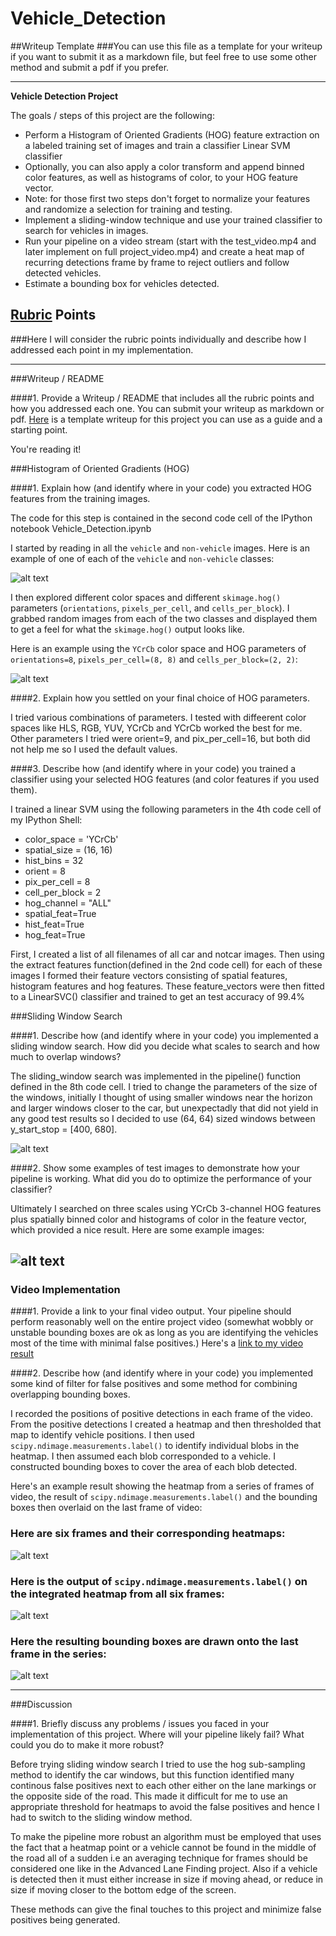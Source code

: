 # Vehicle_Detection

##Writeup Template
###You can use this file as a template for your writeup if you want to submit it as a markdown file, but feel free to use some other method and submit a pdf if you prefer.

---

**Vehicle Detection Project**

The goals / steps of this project are the following:

* Perform a Histogram of Oriented Gradients (HOG) feature extraction on a labeled training set of images and train a classifier Linear SVM classifier
* Optionally, you can also apply a color transform and append binned color features, as well as histograms of color, to your HOG feature vector. 
* Note: for those first two steps don't forget to normalize your features and randomize a selection for training and testing.
* Implement a sliding-window technique and use your trained classifier to search for vehicles in images.
* Run your pipeline on a video stream (start with the test_video.mp4 and later implement on full project_video.mp4) and create a heat map of recurring detections frame by frame to reject outliers and follow detected vehicles.
* Estimate a bounding box for vehicles detected.

[//]: # (Image References)
[image1]: ./examples/car_not_car.png
[image2]: ./examples/HOG_example.jpg
[image3]: ./examples/sliding_windows.jpg
[image4]: ./examples/sliding_window.jpg
[image5]: ./examples/bboxes_and_heat.png
[image6]: ./examples/labels_map.png
[image7]: ./examples/output_bboxes.png
[video1]: ./project_video.mp4

## [Rubric](https://review.udacity.com/#!/rubrics/513/view) Points
###Here I will consider the rubric points individually and describe how I addressed each point in my implementation.  

---
###Writeup / README

####1. Provide a Writeup / README that includes all the rubric points and how you addressed each one.  You can submit your writeup as markdown or pdf.  [Here](https://github.com/udacity/CarND-Vehicle-Detection/blob/master/writeup_template.md) is a template writeup for this project you can use as a guide and a starting point.  

You're reading it!

###Histogram of Oriented Gradients (HOG)

####1. Explain how (and identify where in your code) you extracted HOG features from the training images.

The code for this step is contained in the second code cell of the IPython notebook Vehicle_Detection.ipynb

I started by reading in all the `vehicle` and `non-vehicle` images.  Here is an example of one of each of the `vehicle` and `non-vehicle` classes:

![alt text][image1]

I then explored different color spaces and different `skimage.hog()` parameters (`orientations`, `pixels_per_cell`, and `cells_per_block`).  I grabbed random images from each of the two classes and displayed them to get a feel for what the `skimage.hog()` output looks like.

Here is an example using the `YCrCb` color space and HOG parameters of `orientations=8`, `pixels_per_cell=(8, 8)` and `cells_per_block=(2, 2)`:


![alt text][image2]

####2. Explain how you settled on your final choice of HOG parameters.

I tried various combinations of parameters. I tested with diffeerent color spaces like HLS, RGB, YUV, YCrCb and YCrCb worked the best for me. Other parameters I tried were orient=9, and pix_per_cell=16, but both did not help me so I used the default values.

####3. Describe how (and identify where in your code) you trained a classifier using your selected HOG features (and color features if you used them).

I trained a linear SVM using the following parameters in the 4th code cell of my IPython Shell:

* color_space = 'YCrCb'
* spatial_size = (16, 16)
* hist_bins = 32
* orient = 8
* pix_per_cell = 8
* cell_per_block = 2
* hog_channel = "ALL"
* spatial_feat=True
* hist_feat=True
* hog_feat=True

First, I created a list of all filenames of all car and notcar images. Then using the extract features function(defined in the 2nd code cell) for each of these images I formed their feature vectors consisting of spatial features, histogram features and hog features. These feature_vectors were then fitted to a LinearSVC() classifier and trained to get an test accuracy of 99.4%


###Sliding Window Search

####1. Describe how (and identify where in your code) you implemented a sliding window search.  How did you decide what scales to search and how much to overlap windows?

The sliding_window search was implemented in the pipeline() function defined in the 8th code cell.
I tried to change the parameters of the size of the windows, initially I thought of using smaller windows near the horizon and larger windows closer to the car, but unexpectadly that did not yield in any good test results so I decided to use (64, 64) sized windows between y_start_stop = [400, 680].

![alt text][image3]

####2. Show some examples of test images to demonstrate how your pipeline is working.  What did you do to optimize the performance of your classifier?

Ultimately I searched on three scales using YCrCb 3-channel HOG features plus spatially binned color and histograms of color in the feature vector, which provided a nice result.  Here are some example images:

![alt text][image4]
---

### Video Implementation

####1. Provide a link to your final video output.  Your pipeline should perform reasonably well on the entire project video (somewhat wobbly or unstable bounding boxes are ok as long as you are identifying the vehicles most of the time with minimal false positives.)
Here's a [link to my video result](./project_video.mp4)


####2. Describe how (and identify where in your code) you implemented some kind of filter for false positives and some method for combining overlapping bounding boxes.

I recorded the positions of positive detections in each frame of the video.  From the positive detections I created a heatmap and then thresholded that map to identify vehicle positions.  I then used `scipy.ndimage.measurements.label()` to identify individual blobs in the heatmap.  I then assumed each blob corresponded to a vehicle.  I constructed bounding boxes to cover the area of each blob detected.  

Here's an example result showing the heatmap from a series of frames of video, the result of `scipy.ndimage.measurements.label()` and the bounding boxes then overlaid on the last frame of video:

### Here are six frames and their corresponding heatmaps:

![alt text][image5]

### Here is the output of `scipy.ndimage.measurements.label()` on the integrated heatmap from all six frames:
![alt text][image6]

### Here the resulting bounding boxes are drawn onto the last frame in the series:
![alt text][image7]



---

###Discussion

####1. Briefly discuss any problems / issues you faced in your implementation of this project.  Where will your pipeline likely fail?  What could you do to make it more robust?

Before trying sliding window search I tried to use the hog sub-sampling method to identify the car windows, but this function identified many continous false positives next to each other either on the lane markings or the opposite side of the road. This made it difficult for me to use an appropriate threshold for heatmaps to avoid the false positives and hence I had to switch to the sliding window method.

To make the pipeline more robust an algorithm must be employed that uses the fact that a heatmap point or a vehicle cannot be found in the middle of the road all of a sudden i.e an averaging technique for frames should be considered one like in the Advanced Lane Finding project. Also if a vehicle is detected then it must either increase in size if moving ahead, or reduce in size if moving closer to the bottom edge of the screen.

These methods can give the final touches to this project and minimize false positives being generated.
